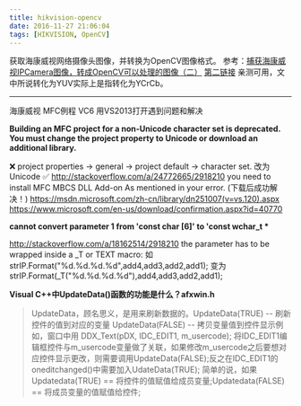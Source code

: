 ```yaml
---
title: hikvision-opencv
date: 2016-11-27 21:06:04
tags: [HIKVISION, OpenCV]
---
```

获取海康威视网络摄像头图像，并转换为OpenCV图像格式。
参考：[捕获海康威视IPCamera图像，转成OpenCV可以处理的图像（二）](http://blog.csdn.net/wanghuiqi2008/article/details/31410509) [第二链接](http://www.tuicool.com/articles/biIZja)
亲测可用，文中所说转化为YUV实际上是指转化为YCrCb。

---
海康威视 MFC例程 VC6 用VS2013打开遇到问题和解决

__Building an MFC project for a non-Unicode character set is deprecated. You must change the project property to Unicode or download an additional library.__

❌ project properties -> general -> project default -> character set. 改为 Unicode
✅ http://stackoverflow.com/a/24772665/2918210
you need to install MFC MBCS DLL Add-on As mentioned in your error. (下载后成功解决！)
https://msdn.microsoft.com/zh-cn/library/dn251007(v=vs.120).aspx
https://www.microsoft.com/en-us/download/confirmation.aspx?id=40770

__cannot convert parameter 1 from 'const char [6]' to 'const wchar_t *__

http://stackoverflow.com/a/18162514/2918210
the parameter has to be wrapped inside a _T or TEXT macro:
如 strIP.Format("%d.%d.%d.%d",add4,add3,add2,add1); 变为 strIP.Format(_T("%d.%d.%d.%d"),add4,add3,add2,add1);

__Visual C++中UpdateData()函数的功能是什么？afxwin.h__
>UpdateData，顾名思义，是用来刷新数据的。UpdateData(TRUE) -- 刷新控件的值到对应的变量   UpdateData(FALSE) -- 拷贝变量值到控件显示例如，窗口中用 DDX_Text(pDX, IDC_EDIT1, m_usercode); 将IDC_EDIT1编辑框控件与m_usercode变量做了关联，如果修改m_usercode之后要想对应控件显示更改，则需要调用UpdateData(FALSE);反之在IDC_EDIT1的oneditchanged()中需要加入UdateData(TRUE);   简单的说，如果Updatedata(TRUE) == 将控件的值赋值给成员变量;Updatedata(FALSE) == 将成员变量的值赋值给控件;

